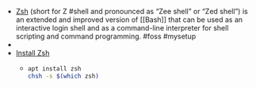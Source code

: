 - [Zsh](https://www.zsh.org/) (short for Z #shell and pronounced as “Zee shell” or “Zed shell”) is an extended and improved version of [[Bash]] that can be used as an interactive login shell and as a command-line interpreter for shell scripting and command programming. #foss #mysetup
-
- [Install Zsh](https://github.com/ohmyzsh/ohmyzsh/wiki/Installing-ZSH#install-and-set-up-zsh-as-default)
	- ```bash
	  apt install zsh
	  chsh -s $(which zsh)
	  ```
